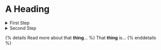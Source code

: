 # A Heading

<details>
  <summary>First Step</summary>
  The steps that are hidden.
</details>

<details markdown="1">
  <summary>Second Step</summary>

1. Do this.
2. Then this.
3. And also this.
3. Finally that.

</details>

{% details Read more about that **thing**... %}
  That **thing** is...
{% enddetails %}
